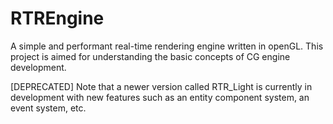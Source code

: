 # RTREngine

A simple and performant real-time rendering engine written in openGL.
This project is aimed for understanding the basic concepts of CG engine development.


[DEPRECATED] Note that a newer version called RTR_Light is currently in development with new features such as an entity component system, an event system, etc.
